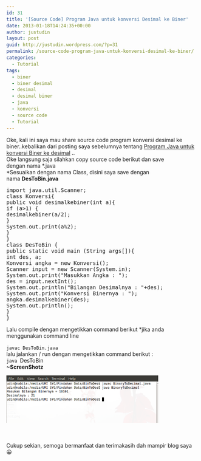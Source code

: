 ```yaml
---
id: 31
title: '[Source Code] Program Java untuk konversi Desimal ke Biner'
date: 2013-01-18T14:24:35+00:00
author: justudin
layout: post
guid: http://justudin.wordpress.com/?p=31
permalink: /source-code-program-java-untuk-konversi-desimal-ke-biner/
categories:
  - Tutorial
tags:
  - biner
  - biner desimal
  - desimal
  - desimal biner
  - java
  - konversi
  - source code
  - Tutorial
---
```

<div id="post-body-3636261864662233949">
  Oke, kali ini saya mau share source code program konversi desimal ke biner..kebalikan dari posting saya sebelumnya tentang <a href="http://udin-just4u.blogspot.com/2011/04/share-program-java-untuk-konversi-biner.html">Program Java untuk konversi Biner ke desimal</a> ..<br /> Oke langsung saja silahkan copy source code berikut dan save dengan nama *.java<br /> *Sesuaikan dengan nama Class, disini saya save dengan nama <b>DesToBin.java</b>
</div>

<div>
  <!--more-->
</div>

<div>
</div>

<div>
  <pre class="brush: java; title: ; notranslate" title="">
import java.util.Scanner;
class Konversi{
public void desimalkebiner(int a){
if (a&gt;1) {
desimalkebiner(a/2);
}
System.out.print(a%2);
}
}
class DesToBin {
public static void main (String args[]){
int des, a;
Konversi angka = new Konversi();
Scanner input = new Scanner(System.in);
System.out.print(&quot;Masukkan Angka : &quot;);
des = input.nextInt();
System.out.println(&quot;Bilangan Desimalnya : &quot;+des);
System.out.print(&quot;Konversi Binernya : &quot;);
angka.desimalkebiner(des);
System.out.println();
}
}
</pre>
  
  <p>
    Lalu compile dengan mengetikkan command berikut *jika anda menggunakan command line
  </p>
  
  <p>
    <code>javac </code><code>DesToBin.java</code><br /> lalu jalankan / run dengan mengetikkan command berikut :<br /> <code>java </code>DesToBin<br /> <b>~ScreenShotz</b>
  </p>
  
  <div>
    <a href="files/uploads/2013/01/screenshot-1.png"><img alt="" src="files/uploads/2013/01/screenshot-1.png?w=300" width="400" height="125" border="0" /></a>
  </div>
  
  <p>
    <b><br /> </b><br /> Cukup sekian, semoga bermanfaat dan terimakasih dah mampir blog saya 😀
  </p>
</div>
